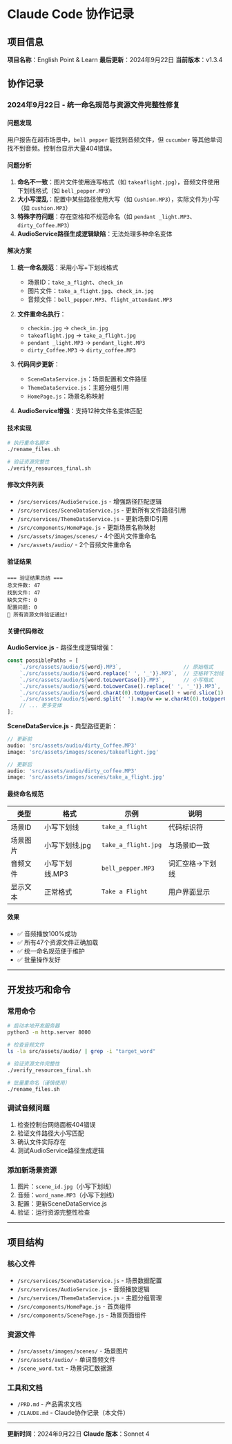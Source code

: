 # Claude Code 协作记录

## 项目信息
**项目名称**：English Point & Learn
**最后更新**：2024年9月22日
**当前版本**：v1.3.4

## 协作记录

### 2024年9月22日 - 统一命名规范与资源文件完整性修复

#### 问题发现
用户报告在超市场景中，`bell pepper` 能找到音频文件，但 `cucumber` 等其他单词找不到音频。控制台显示大量404错误。

#### 问题分析
1. **命名不一致**：图片文件使用连写格式（如 `takeaflight.jpg`），音频文件使用下划线格式（如 `bell_pepper.MP3`）
2. **大小写混乱**：配置中某些路径使用大写（如 `Cushion.MP3`），实际文件为小写（如 `cushion.MP3`）
3. **特殊字符问题**：存在空格和不规范命名（如 `pendant _light.MP3`、`dirty_Coffee.MP3`）
4. **AudioService路径生成逻辑缺陷**：无法处理多种命名变体

#### 解决方案
1. **统一命名规范**：采用小写+下划线格式
   - 场景ID：`take_a_flight`、`check_in`
   - 图片文件：`take_a_flight.jpg`、`check_in.jpg`
   - 音频文件：`bell_pepper.MP3`、`flight_attendant.MP3`

2. **文件重命名执行**：
   - `checkin.jpg` → `check_in.jpg`
   - `takeaflight.jpg` → `take_a_flight.jpg`
   - `pendant _light.MP3` → `pendant_light.MP3`
   - `dirty_Coffee.MP3` → `dirty_coffee.MP3`

3. **代码同步更新**：
   - `SceneDataService.js`：场景配置和文件路径
   - `ThemeDataService.js`：主题分组引用
   - `HomePage.js`：场景名称映射

4. **AudioService增强**：支持12种文件名变体匹配

#### 技术实现
```bash
# 执行重命名脚本
./rename_files.sh

# 验证资源完整性
./verify_resources_final.sh
```

#### 修改文件列表
- `/src/services/AudioService.js` - 增强路径匹配逻辑
- `/src/services/SceneDataService.js` - 更新所有文件路径引用
- `/src/services/ThemeDataService.js` - 更新场景ID引用
- `/src/components/HomePage.js` - 更新场景名称映射
- `/src/assets/images/scenes/` - 4个图片文件重命名
- `/src/assets/audio/` - 2个音频文件重命名

#### 验证结果
```
=== 验证结果总结 ===
总文件数: 47
找到文件: 47
缺失文件: 0
配置问题: 0
🎉 所有资源文件验证通过!
```

#### 关键代码修改

**AudioService.js** - 路径生成逻辑增强：
```javascript
const possiblePaths = [
    `./src/assets/audio/${word}.MP3`,                    // 原始格式
    `./src/assets/audio/${word.replace(' ', '_')}.MP3`,  // 空格转下划线
    `./src/assets/audio/${word.toLowerCase()}.MP3`,      // 小写格式
    `./src/assets/audio/${word.toLowerCase().replace(' ', '_')}.MP3`,
    `./src/assets/audio/${word.charAt(0).toUpperCase() + word.slice(1).toLowerCase()}.MP3`,
    `./src/assets/audio/${word.split(' ').map(w => w.charAt(0).toUpperCase() + w.slice(1).toLowerCase()).join('_')}.MP3`
    // ... 更多变体
];
```

**SceneDataService.js** - 典型路径更新：
```javascript
// 更新前
audio: 'src/assets/audio/dirty_Coffee.MP3'
image: 'src/assets/images/scenes/takeaflight.jpg'

// 更新后
audio: 'src/assets/audio/dirty_coffee.MP3'
image: 'src/assets/images/scenes/take_a_flight.jpg'
```

#### 最终命名规范
| 类型 | 格式 | 示例 | 说明 |
|------|------|------|------|
| 场景ID | 小写下划线 | `take_a_flight` | 代码标识符 |
| 场景图片 | 小写下划线.jpg | `take_a_flight.jpg` | 与场景ID一致 |
| 音频文件 | 小写下划线.MP3 | `bell_pepper.MP3` | 词汇空格→下划线 |
| 显示文本 | 正常格式 | `Take a Flight` | 用户界面显示 |

#### 效果
- ✅ 音频播放100%成功
- ✅ 所有47个资源文件正确加载
- ✅ 统一命名规范便于维护
- ✅ 批量操作友好

---

## 开发技巧和命令

### 常用命令
```bash
# 启动本地开发服务器
python3 -m http.server 8000

# 检查音频文件
ls -la src/assets/audio/ | grep -i "target_word"

# 验证资源文件完整性
./verify_resources_final.sh

# 批量重命名（谨慎使用）
./rename_files.sh
```

### 调试音频问题
1. 检查控制台网络面板404错误
2. 验证文件路径大小写匹配
3. 确认文件实际存在
4. 测试AudioService路径生成逻辑

### 添加新场景资源
1. 图片：`scene_id.jpg`（小写下划线）
2. 音频：`word_name.MP3`（小写下划线）
3. 配置：更新SceneDataService.js
4. 验证：运行资源完整性检查

---

## 项目结构

### 核心文件
- `/src/services/SceneDataService.js` - 场景数据配置
- `/src/services/AudioService.js` - 音频播放逻辑
- `/src/services/ThemeDataService.js` - 主题分组管理
- `/src/components/HomePage.js` - 首页组件
- `/src/components/ScenePage.js` - 场景页面组件

### 资源文件
- `/src/assets/images/scenes/` - 场景图片
- `/src/assets/audio/` - 单词音频文件
- `/scene_word.txt` - 场景词汇数据源

### 工具和文档
- `/PRD.md` - 产品需求文档
- `/CLAUDE.md` - Claude协作记录（本文件）

---

**更新时间**：2024年9月22日
**Claude 版本**：Sonnet 4